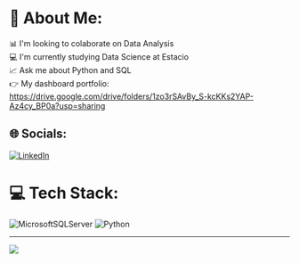 # 💫 About Me:
📊 I'm looking to colaborate on Data Analysis<br>💻 I'm currently studying Data Science at Estacio<br>📈 Ask me about Python and SQL<br>👉 My dashboard portfolio: https://drive.google.com/drive/folders/1zo3rSAvBy_S-kcKKs2YAP-Az4cy_BP0a?usp=sharing


## 🌐 Socials:
[![LinkedIn](https://img.shields.io/badge/LinkedIn-%230077B5.svg?logo=linkedin&logoColor=white)](https://linkedin.com/in/gabrielncsoares) 

# 💻 Tech Stack:
![MicrosoftSQLServer](https://img.shields.io/badge/Microsoft%20SQL%20Sever-CC2927?style=for-the-badge&logo=microsoft%20sql%20server&logoColor=white) ![Python](https://img.shields.io/badge/python-3670A0?style=for-the-badge&logo=python&logoColor=ffdd54)

---
[![](https://visitcount.itsvg.in/api?id=gabrielncsoares&icon=0&color=0)](https://visitcount.itsvg.in)

<!-- Proudly created with GPRM ( https://gprm.itsvg.in ) -->

